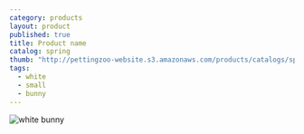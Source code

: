 ```yaml
---
category: products
layout: product
published: true
title: Product name
catalog: spring
thumb: "http://pettingzoo-website.s3.amazonaws.com/products/catalogs/spring/cxa12-063-25A.png"
tags: 
  - white
  - small
  - bunny
---
```


![white bunny](http://pettingzoo-website.s3.amazonaws.com/products/catalogs/spring/cxa12-063-25A.png)